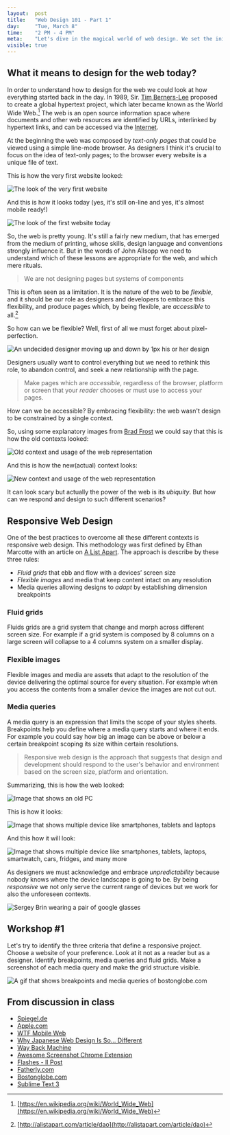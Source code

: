 ```yaml
---
layout:  post
title:   "Web Design 101 - Part 1"
day:     "Tue, March 8"
time:    "2 PM - 4 PM"
meta:    "Let's dive in the magical world of web design. We set the initial basis for the course with an introduction on the subject followed by policies and information"
visible: true
---
```


## What it means to design for the web today?

In order to understand how to design for the web we could look at how everything started back in the day. In 1989, Sir. [Tim Berners-Lee](https://www.w3.org/People/Berners-Lee/) proposed to create a global hypertext project, which later became known as the World Wide Web.[^1]
The web is an open source information space where documents and other web resources are identified by URLs, interlinked by hypertext links, and can be accessed via the [Internet](https://en.wikipedia.org/wiki/Internet).

At the beginning the web was composed by _text-only pages_ that could be viewed using a simple line-mode browser. As designers I think it's crucial to focus on the idea of text-only pages; to the browser every website is a unique file of text. 

This is how the very first website looked:

![The look of the very first website](../uploads/2016/03/first-website.jpg)

And this is how it looks today (yes, it's still on-line and yes, it's almost mobile ready!)

![The look of the first website today](../uploads/2016/03/first-website-today.jpg)

So, the web is pretty young. It's still a fairly new medium, that has emerged from the medium of printing, whose skills, design language and conventions strongly influence it. But in the words of John Allsopp we need to understand which of these lessons are appropriate for the web, and which mere rituals.

> We are not designing pages but systems of components

This is often seen as a limitation. It is the nature of the web to be _flexible_, and it should be our role as designers and developers to embrace this flexibility, and produce pages which, by being flexible, are _accessible_ to all.[^2]

So how can we be flexible? Well, first of all we must forget about pixel-perfection. 

![An undecided designer moving up and down by 1px his or her design](../uploads/2016/03/pixel-perfect.gif)

Designers usually want to control everything but we need to rethink this role, to abandon control, and seek a new relationship with the page.

> Make pages which are _accessible_, regardless of the browser, platform or screen that your _reader_ chooses or must use to access your pages.

How can we be accessible? By embracing flexibility: the web wasn't design to be constrained by a single context.

So, using some explanatory images from [Brad Frost](http://bradfrost.com/blog/web/for-a-future-friendly-web/) we could say that this is how the old contexts looked:

![Old context and usage of the web representation](../uploads/2016/03/old-context.jpg)

And this is how the new(actual) context looks:

![New context and usage of the web representation](../uploads/2016/03/new-context.jpg)

It can look scary but actually the power of the web is its _ubiquity_. But how can we respond and design to such different scenarios?

## Responsive Web Design

One of the best practices to overcome all these different contexts is responsive web design. This methodology was first defined by Ethan Marcotte with an article on [A List Apart](http://alistapart.com/article/responsive-web-design). The approach is describe by these three rules:

- _Fluid grids_ that ebb and flow with a devices’ screen size
- _Flexible images_ and media that keep content intact on any resolution
- Media queries allowing designs to _adapt_ by establishing dimension breakpoints

### Fluid grids

Fluids grids are a grid system that change and morph across different screen size. For example if a grid system is composed by 8 columns on a large screen will collapse to a 4 columns system on a smaller display.

### Flexible images

Flexible images and media are assets that adapt to the resolution of the device delivering the optimal source for every situation. For example when you access the contents from a smaller device the images are not cut out.

### Media queries

A media query is an expression that limits the scope of your styles sheets. Breakpoints help you define where a media query starts and where it ends. For example you could say how big an image can be above or below a certain breakpoint scoping its size within certain resolutions. 

> Responsive web design is the approach that suggests that design and development should respond to the user's behavior and environment based on the screen size, platform and orientation.

Summarizing, this is how the web looked: 

![Image that shows an old PC](../uploads/2016/03/this-is-not-the-web.jpg)

This is how it looks:

![Image that shows multiple device like smartphones, tablets and laptops](../uploads/2016/03/this-is-the-web.jpg)

And this how it will look:

![Image that shows multiple device like smartphones, tablets, laptops, smartwatch, cars, fridges, and many more](../uploads/2016/03/this-will-be-the-web.jpg)

As designers we must acknowledge and embrace _unpredictability_ because nobody knows where the device landscape is going to be. By being _responsive_ we not only serve the current range of devices but we work for also the unforeseen contexts. 

![Sergey Brin wearing a pair of google glasses](../uploads/2016/03/google-glasses.jpg)

## Workshop #1 

Let's try to identify the three criteria that define a responsive project. Choose a website of your preference. Look at it not as a reader but as a designer. Identify breakpoints, media queries and fluid grids. Make a screenshot of each media query and make the grid structure visible.

![A gif that shows breakpoints and media queries of bostonglobe.com](../uploads/2016/03/boston-globe-responsive.gif)

## From discussion in class

- [Spiegel.de](http://www.spiegel.de/)
- [Apple.com](http://www.apple.com/)
- [WTF Mobile Web](http://wtfmobileweb.com/)
- [Why Japanese Web Design Is So… Different](http://randomwire.com/why-japanese-web-design-is-so-different/)
- [Way Back Machine](http://archive.org/web/)
- [Awesome Screenshot Chrome Extension](https://www.awesomescreenshot.com/)
- [Flashes - Il Post](http://flashes.ilpost.it/)
- [Fatherly.com](http://wordisborn.fatherly.com/)
- [Bostonglobe.com](http://www.bostonglobe.com/)
- [Sublime Text 3](https://www.sublimetext.com/3)

[^1]: [https://en.wikipedia.org/wiki/World_Wide_Web](https://en.wikipedia.org/wiki/World_Wide_Web)
[^2]: [http://alistapart.com/article/dao](http://alistapart.com/article/dao)
